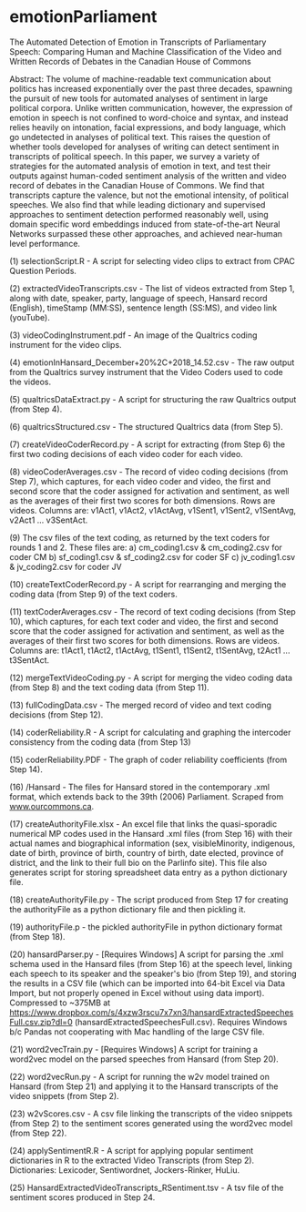 # emotionParliament
The Automated Detection of Emotion in Transcripts of Parliamentary Speech: Comparing Human and Machine Classification of the Video and Written Records of Debates in the Canadian House of Commons

Abstract: The volume of machine-readable text communication about politics has increased exponentially over the past three decades, spawning the pursuit of new tools for automated analyses of sentiment in large political corpora.  Unlike written communication, however, the expression of emotion in speech is not confined to word-choice and syntax, and instead relies heavily on intonation, facial expressions, and body language, which go undetected in analyses of political text.  This raises the question of whether tools developed for analyses of writing can detect sentiment in transcripts of political speech.  In this paper, we survey a variety of strategies for the automated analysis of emotion in text, and test their outputs against human-coded sentiment analysis of the written and video record of debates in the Canadian House of Commons. We find that transcripts capture the valence, but not the emotional intensity, of political speeches. We also find that while leading dictionary and supervised approaches to sentiment detection performed reasonably well, using domain specific word embeddings induced from state-of-the-art Neural Networks surpassed these other approaches, and achieved near-human level performance. 

(1) selectionScript.R - A script for selecting video clips to extract from CPAC Question Periods.

(2) extractedVideoTranscripts.csv - The list of videos extracted from Step 1, along with date, speaker, party, language of speech, Hansard record (English), timeStamp (MM:SS), sentence length (SS:MS), and video link (youTube). 

(3) videoCodingInstrument.pdf - An image of the Qualtrics coding instrument for the video clips.

(4) emotionInHansard_December+20%2C+2018_14.52.csv - The raw output from the Qualtrics survey instrument that the Video Coders used to code the videos.

(5) qualtricsDataExtract.py - A script for structuring the raw Qualtrics output (from Step 4).  

(6) qualtricsStructured.csv - The structured Qualtrics data (from Step 5).

(7) createVideoCoderRecord.py - A script for extracting (from Step 6) the first two coding decisions of each video coder for each video.

(8) videoCoderAverages.csv - The record of video coding decisions (from Step 7), which captures, for each video coder and video, the first and second score that the coder assigned for activation and sentiment, as well as the averages of their first two scores for both dimensions. Rows are videos.  Columns are: v1Act1, v1Act2, v1ActAvg, v1Sent1, v1Sent2, v1SentAvg, v2Act1 ... v3SentAct. 

(9) The csv files of the text coding, as returned by the text coders for rounds 1 and 2.  These files are:
                a) cm_coding1.csv & cm_coding2.csv for coder CM
                b) sf_coding1.csv & sf_coding2.csv for coder SF
                c) jv_coding1.csv & jv_coding2.csv for coder JV

(10) createTextCoderRecord.py - A script for rearranging and merging the coding data (from Step 9) of the text coders.

(11) textCoderAverages.csv - The record of text coding decisions (from Step 10), which captures, for each text coder and video, the first and second score that the coder assigned for activation and sentiment, as well as the averages of their first two scores for both dimensions. Rows are videos.  Columns are: t1Act1, t1Act2, t1ActAvg, t1Sent1, t1Sent2, t1SentAvg, t2Act1 ... t3SentAct. 

(12) mergeTextVideoCoding.py - A script for merging the video coding data (from Step 8) and the text coding data (from Step 11).

(13) fullCodingData.csv - The merged record of video and text coding decisions (from Step 12).

(14) coderReliability.R - A script for calculating and graphing the intercoder consistency from the coding data (from Step 13) 

(15) coderReliability.PDF - The graph of coder reliability coefficients (from Step 14).

(16) /Hansard - The files for Hansard stored in the contemporary .xml format, which extends back to the 39th (2006) Parliament.  Scraped from www.ourcommons.ca.

(17) createAuthorityFile.xlsx - An excel file that links the quasi-sporadic numerical MP codes used in the Hansard .xml files (from Step 16) with their actual names and biographical information (sex, visibleMinority, indigenous, date of birth, province of birth, country of birth, date elected, province of district, and the link to their full bio on the Parlinfo site). This file also generates script for storing spreadsheet data entry as a python dictionary file.

(18) createAuthorityFile.py - The script produced from Step 17 for creating the authorityFile as a python dictionary file and then pickling it.  

(19) authorityFile.p - the pickled authorityFile in python dictionary format (from Step 18).

(20) hansardParser.py - [Requires Windows] A script for parsing the .xml schema used in the Hansard files (from Step 16) at the speech level, linking each speech to its speaker and the speaker's bio (from Step 19), and storing the results in a CSV file (which can be imported into 64-bit Excel via Data Import, but not properly opened in Excel without using data import). Compressed to ~375MB at https://www.dropbox.com/s/4xzw3rscu7x7xn3/hansardExtractedSpeechesFull.csv.zip?dl=0 (hansardExtractedSpeechesFull.csv). Requires Windows b/c Pandas not cooperating with Mac handling of the large CSV file.  

(21) word2vecTrain.py - [Requires Windows] A script for training a word2vec model on the parsed speeches from Hansard (from Step 20).

(22) word2vecRun.py - A script for running the w2v model trained on Hansard (from Step 21) and applying it to the Hansard
transcripts of the video snippets (from Step 2).  

(23) w2vScores.csv - A csv file linking the transcripts of the video snippets (from Step 2) to the sentiment scores generated
using the word2vec model (from Step 22).  

(24) applySentimentR.R - A script for applying popular sentiment dictionaries in R to the extracted Video Transcripts (from Step 2). Dictionaries: Lexicoder, Sentiwordnet, Jockers-Rinker, HuLiu.  

(25) HansardExtractedVideoTranscripts_RSentiment.tsv - A tsv file of the sentiment scores produced in Step 24.  











